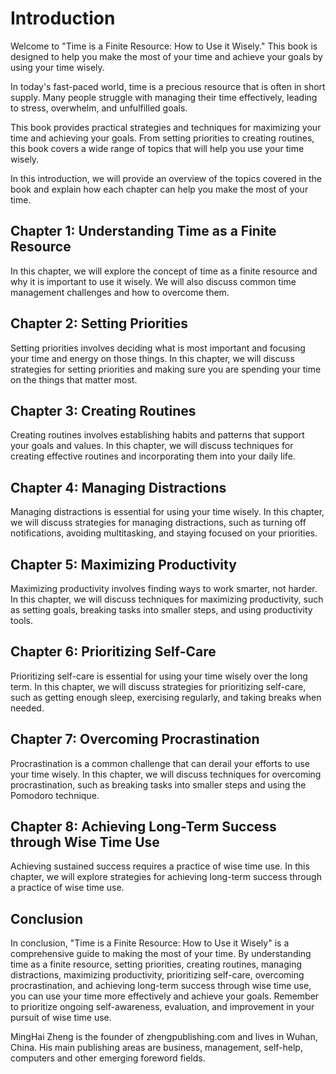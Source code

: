 # Introduction

Welcome to "Time is a Finite Resource: How to Use it Wisely." This book is designed to help you make the most of your time and achieve your goals by using your time wisely.

In today's fast-paced world, time is a precious resource that is often in short supply. Many people struggle with managing their time effectively, leading to stress, overwhelm, and unfulfilled goals.

This book provides practical strategies and techniques for maximizing your time and achieving your goals. From setting priorities to creating routines, this book covers a wide range of topics that will help you use your time wisely.

In this introduction, we will provide an overview of the topics covered in the book and explain how each chapter can help you make the most of your time.

Chapter 1: Understanding Time as a Finite Resource
--------------------------------------------------

In this chapter, we will explore the concept of time as a finite resource and why it is important to use it wisely. We will also discuss common time management challenges and how to overcome them.

Chapter 2: Setting Priorities
-----------------------------

Setting priorities involves deciding what is most important and focusing your time and energy on those things. In this chapter, we will discuss strategies for setting priorities and making sure you are spending your time on the things that matter most.

Chapter 3: Creating Routines
----------------------------

Creating routines involves establishing habits and patterns that support your goals and values. In this chapter, we will discuss techniques for creating effective routines and incorporating them into your daily life.

Chapter 4: Managing Distractions
--------------------------------

Managing distractions is essential for using your time wisely. In this chapter, we will discuss strategies for managing distractions, such as turning off notifications, avoiding multitasking, and staying focused on your priorities.

Chapter 5: Maximizing Productivity
----------------------------------

Maximizing productivity involves finding ways to work smarter, not harder. In this chapter, we will discuss techniques for maximizing productivity, such as setting goals, breaking tasks into smaller steps, and using productivity tools.

Chapter 6: Prioritizing Self-Care
---------------------------------

Prioritizing self-care is essential for using your time wisely over the long term. In this chapter, we will discuss strategies for prioritizing self-care, such as getting enough sleep, exercising regularly, and taking breaks when needed.

Chapter 7: Overcoming Procrastination
-------------------------------------

Procrastination is a common challenge that can derail your efforts to use your time wisely. In this chapter, we will discuss techniques for overcoming procrastination, such as breaking tasks into smaller steps and using the Pomodoro technique.

Chapter 8: Achieving Long-Term Success through Wise Time Use
------------------------------------------------------------

Achieving sustained success requires a practice of wise time use. In this chapter, we will explore strategies for achieving long-term success through a practice of wise time use.

Conclusion
----------

In conclusion, "Time is a Finite Resource: How to Use it Wisely" is a comprehensive guide to making the most of your time. By understanding time as a finite resource, setting priorities, creating routines, managing distractions, maximizing productivity, prioritizing self-care, overcoming procrastination, and achieving long-term success through wise time use, you can use your time more effectively and achieve your goals. Remember to prioritize ongoing self-awareness, evaluation, and improvement in your pursuit of wise time use.

MingHai Zheng is the founder of zhengpublishing.com and lives in Wuhan, China. His main publishing areas are business, management, self-help, computers and other emerging foreword fields.
